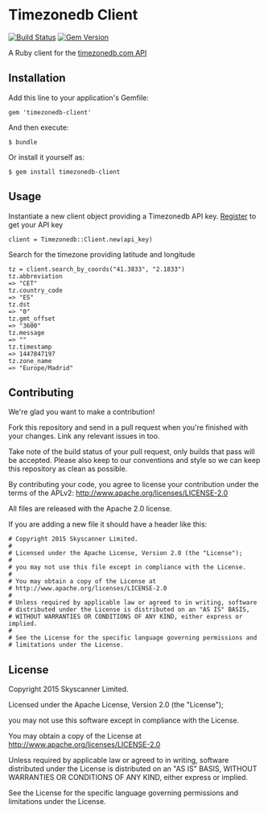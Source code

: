 # Timezonedb Client
[![Build Status](https://travis-ci.org/Skyscanner/timezonedb-client-ruby.svg?branch=master)](https://travis-ci.org/Skyscanner/timezonedb-client-ruby)
[![Gem Version](https://badge.fury.io/rb/timezonedb-client.svg)](https://badge.fury.io/rb/timezonedb-client)

A Ruby client for the [timezonedb.com API](https://timezonedb.com/api)

## Installation

Add this line to your application's Gemfile:

```
gem 'timezonedb-client'
```

And then execute:

```
$ bundle
```

Or install it yourself as:

```
$ gem install timezonedb-client
```

## Usage

Instantiate a new client object providing a Timezonedb API key.
[Register](https://timezonedb.com/register) to get your API key

```
client = Timezonedb::Client.new(api_key)
```

Search for the timezone providing latitude and longitude

```
tz = client.search_by_coords("41.3833", "2.1833")
tz.abbreviation
=> "CET"
tz.country_code
=> "ES"
tz.dst
=> "0"
tz.gmt_offset
=> "3600"
tz.message
=> ""
tz.timestamp
=> 1447847197
tz.zone_name
=> "Europe/Madrid"
```

## Contributing

We're glad you want to make a contribution!

Fork this repository and send in a pull request when you're finished with your
changes. Link any relevant issues in too.

Take note of the build status of your pull request, only builds that pass will
be accepted. Please also keep to our conventions and style so we can keep this
repository as clean as possible.

By contributing your code, you agree to license your contribution under the
terms of the APLv2: http://www.apache.org/licenses/LICENSE-2.0

All files are released with the Apache 2.0 license.

If you are adding a new file it should have a header like this:

```
# Copyright 2015 Skyscanner Limited.
#
# Licensed under the Apache License, Version 2.0 (the "License");
#
# you may not use this file except in compliance with the License.
#
# You may obtain a copy of the License at
# http://www.apache.org/licenses/LICENSE-2.0
#
# Unless required by applicable law or agreed to in writing, software
# distributed under the License is distributed on an "AS IS" BASIS,
# WITHOUT WARRANTIES OR CONDITIONS OF ANY KIND, either express or implied.
#
# See the License for the specific language governing permissions and
# limitations under the License.
```

## License

Copyright 2015 Skyscanner Limited.

Licensed under the Apache License, Version 2.0 (the "License");

you may not use this software except in compliance with the License.

You may obtain a copy of the License at
http://www.apache.org/licenses/LICENSE-2.0

Unless required by applicable law or agreed to in writing, software
distributed under the License is distributed on an "AS IS" BASIS,
WITHOUT WARRANTIES OR CONDITIONS OF ANY KIND, either express or implied.

See the License for the specific language governing permissions and
limitations under the License.
